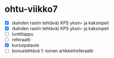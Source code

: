 # ohtu-viikko7

- [x] (kahden rastin tehtävä) KPS yksin- ja kaksinpeli
- [x] (kahden rastin tehtävä) KPS yksin- ja kaksinpeli
- [ ] lunttilappu
- [ ] referaatti
- [x] kurssipalaute
- [ ] bonustehtävä 1: toinen artikkelireferaatti
